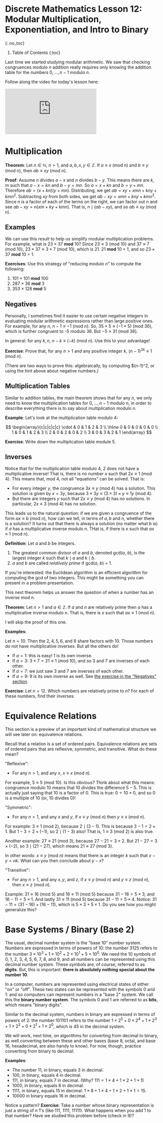 # Discrete Mathematics Lesson 12: Modular Multiplication, Exponentiation, and Intro to Binary
{:.no_toc}

1. Table of Contents
{:toc}

Last time we started studying modular arithmetic. We saw that checking congruences modulo $n$ addition really requires only knowing the addition table for the numbers $0, \ldots, n - 1$ modulo $n$.

Follow along the video for today's lesson here:

<div class="youtube-container">
  <iframe src="https://www.youtube.com/embed/F64s9p-jr7E" frameborder="0" allow="accelerometer; autoplay; clipboard-write; encrypted-media; gyroscope; picture-in-picture" allowfullscreen></iframe>
</div>

# Multiplication

**Theorem**: Let $n \in \mathbb{N}$, $n > 1$, and $a, b, x, y \in \mathbb{Z}$. If $a \equiv x$ (mod $n$) and $b \equiv y$ (mod $n$), then $ab \equiv xy$ (mod $n$).

**Proof**: Assume $n$ divides $a - x$ and $n$ divides $b - y$. This means there are $k, m$ such that $a - x = kn$ and $b - y = mn$. So $a = x + kn$ and $b = y + mn$. Therefore $ab = (x + kn)(y + mn)$. Distributing, we get $ab = xy + xmn + kny + kmn^2$. Subtracting $xy$ from both sides, we get $ab - xy = xmn + kny + kmn^2$. Since $n$ is a factor of each of the terms on the right, we can factor out $n$ and see $ab - xy = n(xm + ky + kmn)$. That is, $n \mid (ab - xy)$, and so $ab \equiv xy$ (mod $n$).

## Examples

We can use this result to help us simplify modular multiplication problems. For example, what is $23 \times 37$ **mod** 10? Since $23 \equiv 3$ (mod 10) and $37 \equiv 7$ (mod 10), $23 \times 37 \equiv 3 \times 7$ (mod 10), which is 21. 21 **mod** 10 = 1, and so $23 \times 37$ **mod** 10 = 1.

**Exercises**: Use this strategy of "reducing modulo $n$" to compute the following:

1. $101 \times 101$ **mod** 100
2. $287 \times 36$ **mod** 3
3. $353 \times 128$ **mod** 5

## Negatives

Personally, I sometimes find it easier to use certain negative integers in evaluating modular arithmetic expressions rather than large positive ones. For example, for any $n$, $n - 1 \equiv -1$ (mod $n$). So, $35 \times 5 \equiv (-1 \times 5)$ (mod 36), which is further congruent to -5 modulo 36. But $-5 \equiv 31$ (mod 36).

In general: for any $k, n$, $n - k \equiv (-k)$ (mod $n$). Use this to your advantage!

**Exercise**: Prove that, for any $n > 1$ and any positive integer $k$, $(n-1)^{2k} \equiv 1$ (mod $n$).

(There are two ways to prove this: algebraically, by computing $(n-1)^2, or using the hint above about negative numbers.)

## Multiplication Tables

Similar to addition tables, the main theorem shows that for any $n$, we only need to know the multiplication tables for $0, \ldots, n - 1$ modulo $n$, in order to describe everything there is to say about multiplication modulo $n$.

**Example**: Let's look at the multiplication table modulo $4$:

$$
\begin{array}{c|c|c|c|c}
\cdot & 0 & 1 & 2 & 3 \\
\hline
0 & 0 & 0 & 0 & 0 \\
1 & 0 & 1 & 2 & 3 \\
2 & 0 & 2 & 0 & 2 \\
3 & 0 & 3 & 2 & 1
\end{array}
$$

**Exercise**: Write down the multiplication table module $5$.

## Inverses

Notice that for the multiplication table modulo 4, 2 does not have a multiplicative inverse! That is, there is no number $x$ such that $2x \equiv 1$ (mod 4). This means that, mod 4, not all "equations" can be solved. That is:

* For every integer $y$, the congruence $3x \equiv y$ (mod 4) has a solution. This solution is given by $x = 3y$, because $3 \times 3y \equiv (3 \times 3) \times y \equiv 1y$ (mod 4).
* But there are integers $y$ such that $2x \equiv y$ (mod 4) has no solutions. In particular, $2x \equiv 3$ (mod 4) has no solution.

This leads us to the natural question: if we are given a congruence of the form $ax \equiv b$ (mod $n$), how can we tell, in terms of $a, b$ and $n$, whether there is a solution? It turns out that there is always a solution (no matter what $b$ is) if $a$ has a multiplicative inverse modulo $n$. THat is, if there is $x$ such that $ax \equiv 1$ (mod $n$).

**Definition**: Let $a$ and $b$ be integers.
1. The greatest common divisor of $a$ and $b$, denoted gcd($a$, $b$), is the largest integer $k$ such that $k \mid a$ and $k \mid b$.
2. $a$ and $b$ are called *relatively prime* if gcd($a$, $b$) = 1.

If you're interested: the Euclidean algorithm is an efficient algorithm for computing the gcd of two integers. This might be something you can present in a problem presentation.

This next theorem helps us answer the question of when a number has an inverse mod $n$.

**Theorem**: Let $n > 1$ and $a \in \mathbb{Z}$. If $a$ and $n$ are relatively prime then $a$ has a multiplicative inverse modulo $n$. That is, there is $x$ such that $ax \equiv 1$ (mod $n$).

I will skip the proof of this one.

**Examples**:

Let $n = 10$. Then the $2, 4, 5, 6,$ and $8$ share factors with $10$. Those numbers do not have multiplicative inverses. But all the others do!

* If $a = 1$: this is easy! 1 is its own inverse.
* If $a = 3$: $3 \times 7 = 21 \equiv 1$ (mod 10), and so $3$ and $7$ are inverses of each other.
* If $a = 7$: we just saw 3 and 7 are inverses of each other.
* If $a = 9$: 9 is its own inverse as well. See [the exercise in the "Negatives" section](#negatives).

**Exercise**: Let $n = 12$. Which numbers are relatively prime to $n$? For each of these numbers, find their inverses.

# Equivalence Relations

This section is a preview of an important kind of mathematical structure we will see later on: equivalence relations.

Recall that a relation is a set of ordered pairs. Equivalence relations are sets of ordered pairs that are reflexive, symmetric, and transitive. What do these mean?

"Reflexive":

* For any $n > 1$, and any $x$, $x \equiv x$ (mod $n$).

For example, $5 \equiv 5$ (mod 10). Is this obvious? Think about what this means: congruence modulo 10 means that 10 divides the difference $5 - 5$. This is actually just saying that 10 is a factor of 0. This is true: $0 = 10 \times 0$, and so $0$ is a multiple of 10 (or, 10 divides 0)!

"Symmetric":

* For any $n > 1$, and any $x$ and $y$, if $x \equiv y$ (mod $n$) then $y \equiv x$ (mod $n$).

For example: $3 \equiv 1$ (mod 2), because $2 \mid (3 - 1)$. This is because $3 - 1 = 2 \times 1$. But $1 - 3 = 2 \times (-1)$, so $2 \mid (1 - 3)$ also! That is, $1 \equiv 3$ (mod 2) is also true.

Another example: $27 \equiv 21$ (mod 3), because $27 - 21 = 3 \times 2$. But $21 - 27 = 3 \times (-2)$, so $3 \mid (21 - 27)$, which means $21 \equiv 27$ (mod 3).

In other words: $x \equiv y$ (mod $n$) means that there is an integer $k$ such that $x - y = nk$. What can you then conclude about $y - x$?

"Transitive":

* For any $n > 1$, and any $x, y,$ and $z$, if $x \equiv y$ (mod $n$) and $y \equiv z$ (mod $n$), then $x \equiv z$ (mod $n$).

Example: $31 \equiv 16$ (mod 5) and $16 \equiv 11$ (mod 5) because $31 - 16 = 5 \times 3$, and $16 - 11 = 5 \times 1$. And lastly $31 \equiv 11$ (mod 5) because $31 - 11 = 5 \times 4$. Notice: $31 - 11 = (31 - 16) + (16 - 11)$, which is $5 \times 3 + 5 \times 1$. Do you see how you might generalize this?

# Base Systems / Binary (Base 2)

The usual, decimal number system is the "base 10" number system. Numbers are expressed in terms of powers of 10: the number 3125 refers to the number $3 \times 10^3 + 1 \times 10^2 + 2 \times 10^1 + 5 \times 10^0$. We need the 10 symbols of 0, 1, 2, 3, 4, 5, 6, 7, 8, and 9, and all numbers can be represented using this decimal number system. These symbols are, of course, referred to as **digits**. But, this is important: **there is absolutely nothing special about the number 10**.

In a computer, numbers are represented using electrical states of either "on" or "off". These two states can be represented with the symbols 0 and 1: and so computers can represent numbers in a "base 2" system. We call this the **binary number system**. The symbols 0 and 1 are referred to as **bits**, which means "binary digits".

Similar to the decimal system, numbers in binary are expressed in terms of powers of 2: the number 101101 refers to the number $1 \times 2^5 + 0 \times 2^4 + 1 \times 2^3 + 1 \times 2^2 + 0 \times 2^1 + 1 \times 2^0$, which is 45 in the decimal system.

We will work, next time, on algorithms for converting from decimal to binary, as well converting between these and other bases (base 8, octal, and base 16, hexadecimal, are also handy to know). For now, though, practice converting from binary to decimal:

**Examples**:

* The number 11, in binary, equals 3 in decimal.
* 100, in binary, equals 4 in decimal.
* 111, in binary, equals 7 in decimal. (Why? $111 = 1 \times 4 + 1 \times 2 + 1 \times 1$)
* 1000, in binary, equals 8 in decimal.
* 1111, in binary, equals 15 in decimal: $1 \times 8 + 1 \times 4 + 1 \times 2 + 1 \times 1 = 15$.
* 10000 in binary equals 16 in decimal.

Notice a pattern? **Exercise**: Take a number whose binary representation is just a string of $n$ 1's (like 111, 1111, 11111). What happens when you add 1 to that number? Have we studied this problem before (check in 9)?
